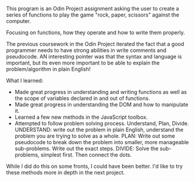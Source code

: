This program is an Odin Project assignment asking the user to create a series of functions to play the game "rock, paper, scissors" against the computer. 

Focusing on functions, how they operate and how to write them properly.

The previous coursework in the Odin Project iterated the fact that a good programmer needs to have strong abilities in write comments and pseudocode. AN interesting pointer was that the syntax and language is important, but its even more important to be able to explain the problem/algorithm in plain English! 

What I learned: 

 - Made great progress in understanding and writing functions as well as the scope of variables declared in and out of functions.
 - Made great progress in understanding the DOM and how to manipulate it.
 - Learned a few new methods in the JavaScript toolbox.
 - Attempted to follow problem solving process. Understand, Plan, Divide.
UNDERSTAND:
write out the problem in plain English, understand the problem you are trying to solve as a whole.
PLAN:
Write out some pseudocode to break down the problem into smaller, more manageable sub-problems. Write out the exact steps.
DIVIDE:
Solve the sub-problems, simplest first. Then connect the dots.

While I did do this on some fronts, I could have been better. I'd like to try these methods more in depth in the next project.
